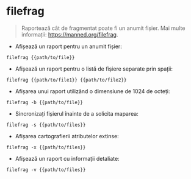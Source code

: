 # filefrag

> Raportează cât de fragmentat poate fi un anumit fișier.
> Mai multe informații: <https://manned.org/filefrag>.

- Afișează un raport pentru un anumit fișier:

`filefrag {{path/to/file}}`

- Afișează un raport pentru o listă de fișiere separate prin spații:

`filefrag {{path/to/file1}} {{path/to/file2}}`

- Afișarea unui raport utilizând o dimensiune de 1024 de octeți:

`filefrag -b {{path/to/file}}`

- Sincronizați fișierul înainte de a solicita maparea:

`filefrag -s {{path/to/files}}`

- Afișarea cartografierii atributelor extinse:

`filefrag -x {{path/to/files}}`

- Afișează un raport cu informații detaliate:

`filefrag -v {{path/to/files}}`

